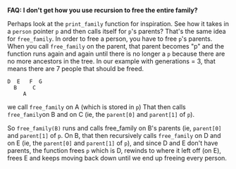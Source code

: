 **FAQ: I don't get how you use recursion to free the entire family?**

Perhaps look at the `print_family` function for inspiration.
See how it takes in a `person` pointer `p`  and then calls itself for `p`'s parents?
That's the same idea for `free_family`.  In order to free a person, you have to free `p`'s parents.
When you call `free_family` on the parent, that parent becomes "p" and the function runs again and
again until there is no longer a `p` because there are no more ancestors in the tree.
In our example with generations = 3, that means there are 7 people that should be freed.

```
D  E   F  G
  B     C
     A
```

we call `free_family` on A  (which is stored in `p`) That then calls `free_family`on B and on C
(ie, the `parent[0]` and `parent[1]` of `p`).

So `free_family(B)` runs and calls free_family on B's parents (ie, `parent[0]` and `parent[1]` of `p`.
On B, that then recursively calls `free_family` on D and on E (ie, the `parent[0]` and `parent[1]` of `p`),
and since D and E don't have parents, the function frees `p` which is D, rewinds to where it left off (on E),
frees E and keeps moving back down until we end up freeing every person.

